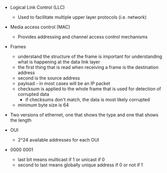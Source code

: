 - Logical Link Control (LLC)
	- Used to facilitate multiple upper layer protocols (i.e. network)
- Media access control (MAC)
	- Provides addressing and channel access control mechanisms

- Frames
	-  understand the structure of the frame is important for understanding what is happening at the data link layer
	- the first thing that is read when receiving a frame is the destination address
	- second is the source address
	- payload - in most cases will be an IP packet
	- checksum is applied to the whole frame that is used for detection of corrupted data
		- if checksums don't match, the data is most likely corrupted
	- minimum byte size is 64

- Two versions of ethernet, one that shows the type and one that shows the length

- OUI
	- 2^24 available addresses for each OUI

- 0000 0001
	- last bit means multicast if 1 or unicast if 0
	- second to last means globally unique address if 0 or not if 1